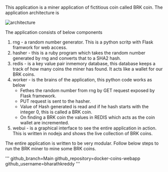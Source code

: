 This application is a miner application of fictitious coin called BRK coin. The application architecture is 

![architecture](https://github.com/bharathkreddy/docker-coins-webapp/blob/main/dockercoins-diagram.svg?raw=true)

The application consists of below components
1. rng - a random number generator. This is a python scritp with Flask framwork for web access. 
2. hasher - this is a ruby program which takes the random number generated by rng and converts that to a SHA2 hash.
3. redis - is a key value pair inmemory database, this database keeps a track of how many coins the miner has found. It acts like a wallet for our BRK coins.
4. worker - is the brains of the application, this python code works as below
    - Fethes the random number from rng by GET request exposed by Flask framework. 
    - PUT request is sent to the hasher.
    - Value of Hash generated is read and if he hash starts with the integer 0, this is called a BRK coin. 
    - On finding a BRK coin the values in REDIS which acts as the coin wallet are incremented.
5. webui - is a graphical interface to see the entire application in action. This is written in nodejs and shows the live collection of BRK coins.

The entire application is written to be very modular. Follow below steps to run the BRK miner to mine some BRK coins. 


'''
github_branch=Main
github_repository=docker-coins-webapp
github_username=bharathkreddy
'''
